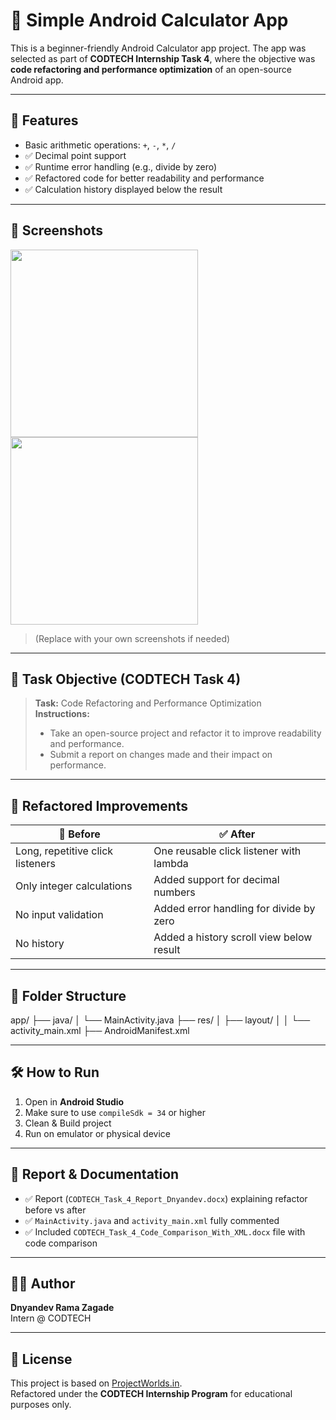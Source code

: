 # 📱 Simple Android Calculator App

This is a beginner-friendly Android Calculator app project. The app was selected as part of **CODTECH Internship Task 4**, where the objective was **code refactoring and performance optimization** of an open-source Android app.

---

## 🚀 Features

- Basic arithmetic operations: `+`, `-`, `*`, `/`
- ✅ Decimal point support
- ✅ Runtime error handling (e.g., divide by zero)
- ✅ Refactored code for better readability and performance
- ✅ Calculation history displayed below the result

---

## 📸 Screenshots

<img src="screenshots/main_ui.png" width="300" />
<img src="screenshots/history_ui.png" width="300" />

> (Replace with your own screenshots if needed)

---

## 🧠 Task Objective (CODTECH Task 4)

> **Task:** Code Refactoring and Performance Optimization  
> **Instructions:**
> - Take an open-source project and refactor it to improve readability and performance.
> - Submit a report on changes made and their impact on performance.

---

## 🔧 Refactored Improvements

| 🔴 Before                         | ✅ After                                  |
|----------------------------------|-------------------------------------------|
| Long, repetitive click listeners | One reusable click listener with lambda   |
| Only integer calculations        | Added support for decimal numbers         |
| No input validation              | Added error handling for divide by zero   |
| No history                      | Added a history scroll view below result |

---

## 📂 Folder Structure

app/
├── java/
│ └── MainActivity.java
├── res/
│ ├── layout/
│ │ └── activity_main.xml
├── AndroidManifest.xml



---

## 🛠 How to Run

1. Open in **Android Studio**
2. Make sure to use `compileSdk = 34` or higher
3. Clean & Build project
4. Run on emulator or physical device

---

## 📑 Report & Documentation

- ✅ Report (`CODTECH_Task_4_Report_Dnyandev.docx`) explaining refactor before vs after
- ✅ `MainActivity.java` and `activity_main.xml` fully commented
- ✅ Included `CODTECH_Task_4_Code_Comparison_With_XML.docx` file with code comparison

---

## 🙋‍♂️ Author

**Dnyandev Rama Zagade**  
Intern @ CODTECH  

---

## 📃 License

This project is based on [ProjectWorlds.in](https://projectworlds.in/android-projects-with-source-code/android-calculator-app-project-source-code/).  
Refactored under the **CODTECH Internship Program** for educational purposes only.
